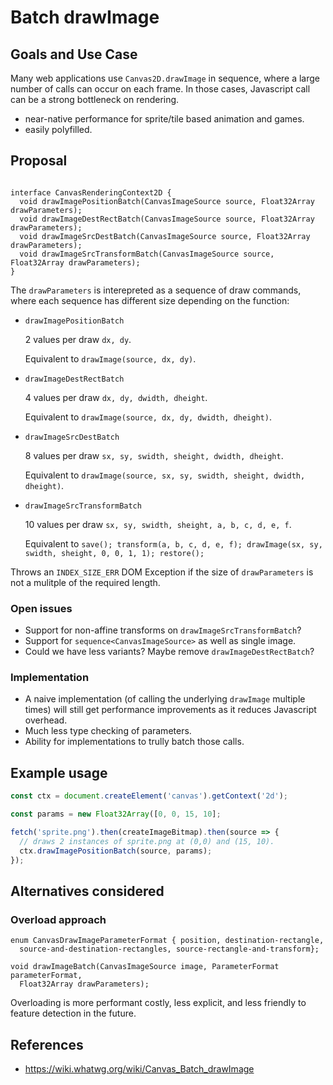 Batch drawImage
===============

Goals and Use Case
------------------

Many web applications use `Canvas2D.drawImage` in sequence, where a large number of calls can occur on each frame. In those cases, Javascript call can be a strong bottleneck on rendering.

- near-native performance for sprite/tile based animation and games.
- easily polyfilled.

Proposal
--------

```webidl

interface CanvasRenderingContext2D {
  void drawImagePositionBatch(CanvasImageSource source, Float32Array drawParameters);
  void drawImageDestRectBatch(CanvasImageSource source, Float32Array drawParameters);
  void drawImageSrcDestBatch(CanvasImageSource source, Float32Array drawParameters);
  void drawImageSrcTransformBatch(CanvasImageSource source, Float32Array drawParameters);
}
```

The `drawParameters` is interepreted as a sequence of draw commands, where each sequence has different size depending on the function:

- `drawImagePositionBatch`

  2 values per draw `dx, dy`.

  Equivalent to `drawImage(source, dx, dy)`.

- `drawImageDestRectBatch`

  4 values per draw `dx, dy, dwidth, dheight`.

  Equivalent to `drawImage(source, dx, dy, dwidth, dheight)`.

- `drawImageSrcDestBatch`

  8 values per draw `sx, sy, swidth, sheight, dwidth, dheight`.

  Equivalent to `drawImage(source, sx, sy, swidth, sheight, dwidth, dheight)`.

- `drawImageSrcTransformBatch`

  10 values per draw `sx, sy, swidth, sheight, a, b, c, d, e, f`.

  Equivalent to `save(); transform(a, b, c, d, e, f); drawImage(sx, sy, swidth, sheight, 0, 0, 1, 1); restore();`


Throws an `INDEX_SIZE_ERR` DOM Exception if the size of `drawParameters` is not a mulitple of the required length.


### Open issues

- Support for non-affine transforms on `drawImageSrcTransformBatch`?
- Support for `sequence<CanvasImageSource>` as well as single image.
- Could we have less variants? Maybe remove `drawImageDestRectBatch`?

### Implementation

- A naive implementation (of calling the underlying `drawImage` multiple times) will still get performance improvements as it reduces Javascript overhead.
- Much less type checking of parameters.
- Ability for implementations to trully batch those calls.


Example usage
-------------

```js
const ctx = document.createElement('canvas').getContext('2d');

const params = new Float32Array([0, 0, 15, 10];

fetch('sprite.png').then(createImageBitmap).then(source => {
  // draws 2 instances of sprite.png at (0,0) and (15, 10).
  ctx.drawImagePositionBatch(source, params);
});
```


Alternatives considered
-----------------------

### Overload approach

```webidl
enum CanvasDrawImageParameterFormat { position, destination-rectangle,
  source-and-destination-rectangles, source-rectangle-and-transform};

void drawImageBatch(CanvasImageSource image, ParameterFormat parameterFormat,
  Float32Array drawParameters);

```

Overloading is more performant costly, less explicit, and less friendly to feature detection in the future.


References
----------

- https://wiki.whatwg.org/wiki/Canvas_Batch_drawImage
